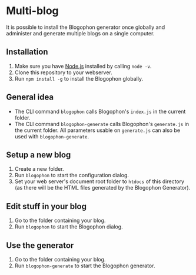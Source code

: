 Multi-blog
==========

It is possible to install the Blogophon generator once globally and administer and generate multiple blogs on a single computer.

Installation
------------

1. Make sure you have [Node.js](https://nodejs.org/) installed by calling `node -v`.
1. Clone this repository to your webserver.
1. Run `npm install -g` to install the Blogophon globally.

General idea
------------

* The CLI command `blogophon` calls Blogophon's `index.js` in the current folder.
* The CLI command `blogophon-generate` calls Blogophon's `generate.js` in the current folder. All parameters usable on `generate.js` can also be used with `blogophon-generate`.

Setup a new blog
----------------

1. Create a new folder.
1. Run `blogophon` to start the configuration dialog.
1. Set your web server's document root folder to `htdocs` of this directory (as there will be the HTML files generated by the Blogophon Generator).

Edit stuff in your blog
-----------------------

1. Go to the folder containing your blog.
1. Run `blogophon` to start the Blogophon dialog.

Use the generator
-----------------

1. Go to the folder containing your blog.
1. Run `blogophon-generate` to start the Blogophon generator.
